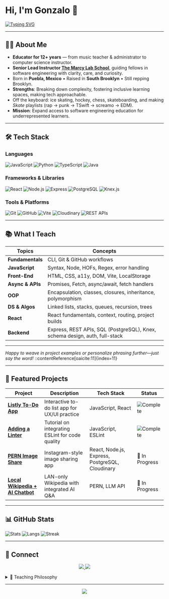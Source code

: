 # Hi, I'm Gonzalo 👋

[![Typing SVG](https://readme-typing-svg.demolab.com?font=Press+Start+2P&size=16&pause=1000&color=355E3B&width=900&lines=Educator+since+2011;+SWE+Educator+at+The+Marcy+Lab+School+since+2022;+Lifelong+Learner+%26+Builder)](https://git.io/typing-svg)

---

## 👨‍🏫 About Me
- **Educator for 12+ years** — from music teacher & administrator to computer science instructor.
- **Senior Lead Instructor [The Marcy Lab School](https://www.marcylabschool.org/people/gonzalo-romero)**, guiding fellows in software engineering with clarity, care, and curiosity.
- Born in **Puebla, Mexico** • Raised in **South Brooklyn** • Still repping Brooklyn.
- **Strengths**: Breaking down complexity, fostering inclusive learning spaces, making tech approachable.
- Off the keyboard: ice skating, hockey, chess, skateboarding, and making *Skate* playlists (rap → punk → TSwift → screamo → EDM).
- **Mission**: Expand access to software engineering education for underrepresented learners.

---

## 🛠 Tech Stack

### Languages
![JavaScript](https://img.shields.io/badge/-JavaScript-F7DF1E?logo=javascript&logoColor=black&style=for-the-badge)
![Python](https://img.shields.io/badge/-Python-3776AB?logo=python&logoColor=white&style=for-the-badge)
![TypeScript](https://img.shields.io/badge/-TypeScript-3178C6?logo=typescript&logoColor=white&style=for-the-badge)
![Java](https://img.shields.io/badge/Java-ED8B00?style=for-the-badge&logo=openjdk&logoColor=white)

### Frameworks & Libraries
![React](https://img.shields.io/badge/-React-61DAFB?logo=react&logoColor=black&style=for-the-badge)
![Node.js](https://img.shields.io/badge/-Node.js-339933?logo=node.js&logoColor=white&style=for-the-badge)
![Express](https://img.shields.io/badge/-Express-000000?logo=express&logoColor=white&style=for-the-badge)
![PostgreSQL](https://img.shields.io/badge/-PostgreSQL-4169E1?logo=postgresql&logoColor=white&style=for-the-badge)
![Knex.js](https://img.shields.io/badge/-Knex.js-D26B38?logo=knex.js&logoColor=white&style=for-the-badge)

### Tools & Platforms
![Git](https://img.shields.io/badge/-Git-F05032?logo=git&logoColor=white&style=for-the-badge)
![GitHub](https://img.shields.io/badge/-GitHub-181717?logo=github&logoColor=white&style=for-the-badge)
![Vite](https://img.shields.io/badge/-Vite-646CFF?logo=vite&logoColor=white&style=for-the-badge)
![Cloudinary](https://img.shields.io/badge/-Cloudinary-3448C5?logo=cloudinary&logoColor=white&style=for-the-badge)
![REST APIs](https://img.shields.io/badge/-REST%20APIs-009688?logo=api&logoColor=white&style=for-the-badge)

---

## 📚 What I Teach
| Topics | Concepts |
|--------|--------|
| **Fundamentals** | CLI, Git & GitHub workflows |
| **JavaScript** | Syntax, Node, HOFs, Regex, error handling |
| **Front-End** | HTML, CSS, a11y, DOM, Vite, LocalStorage |
| **Async & APIs** | Promises, Fetch, async/await, fetch handlers |
| **OOP** | Encapsulation, classes, closures, inheritance, polymorphism |
| **DS & Algos** | Linked lists, stacks, queues, recursion, trees |
| **React** | React fundamentals, context, routing, project builds |
| **Backend** | Express, REST APIs, SQL (PostgreSQL), Knex, schema design, auth, full-stack |

---

*Happy to weave in project examples or personalize phrasing further—just say the word!*
::contentReference[oaicite:11]{index=11}


---

## 📌 Featured Projects
| Project | Description | Tech Stack | Status |
|--------|-------------|------------|--------|
| [**Listly To-Do App**](https://github.com/Gonzalomarcylabschool/listly-todo-app) | Interactive to-do list app for UX/UI practice | JavaScript, React | ![Complete](https://img.shields.io/badge/Status-Complete-success) |
| [**Adding a Linter**](https://github.com/Gonzalomarcylabschool/adding-a-linter) | Tutorial on integrating ESLint for code quality | JavaScript, ESLint | ![Complete](https://img.shields.io/badge/Status-Complete-success) |
| [**PERN Image Share**](#) | Instagram-style image sharing app | React, Node.js, Express, PostgreSQL, Cloudinary | 🚧 In Progress |
| [**Local Wikipedia + AI Chatbot**](#) | LAN-only Wikipedia with integrated AI Q&A | PERN, LLM API | 🚧 In Progress |

---

## 📊 GitHub Stats
![Stats](https://github-readme-stats.vercel.app/api?username=gonzalorportfolio&show_icons=true&theme=dark&hide_rank=true)
![Langs](https://github-readme-stats.vercel.app/api/top-langs/?username=gonzalorportfolio&layout=compact&theme=dark)
![Streak](https://streak-stats.demolab.com?user=gonzalorportfolio&theme=dark)

---

## 🤝 Connect
<p align="center">
  <a href="mailto:gonzalo@marcylabschool.org">
    <img src="https://img.shields.io/badge/Email-D14836?style=for-the-badge&logo=gmail&logoColor=white">
  </a>
  <a href="https://www.linkedin.com/in/gonzalo-romero-931841230">
    <img src="https://img.shields.io/badge/LinkedIn-0077B5?style=for-the-badge&logo=linkedin&logoColor=white">
  </a>
</p>

<details>
<summary>💭 Teaching Philosophy</summary>
<i>"A master at absorbing complex information and distilling it into clear, engaging lessons—bringing both clarity and enjoyment to every lecture."</i>
</details>

---

<div align="center">
  <img src="https://capsule-render.vercel.app/api?type=waving&color=355E3B&height=120&section=footer" />
</div>
